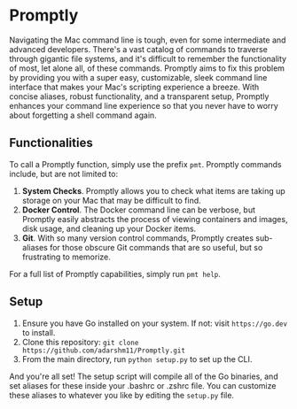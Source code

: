 # Promptly

Navigating the Mac command line is tough, even for some intermediate and advanced developers. There's a vast catalog of commands to traverse through gigantic file systems, and it's difficult to remember the functionality of most, let alone all, of these commands. Promptly aims to fix this problem by providing you with a super easy, customizable, sleek command line interface that makes your Mac's scripting experience a breeze. With concise aliases, robust functionality, and a transparent setup, Promptly enhances your command line experience so that you never have to worry about forgetting a shell command again.

## Functionalities

To call a Promptly function, simply use the prefix `pmt`. Promptly commands include, but are not limited to:
1. **System Checks**. Promptly allows you to check what items are taking up storage on your Mac that may be difficult to find.
2. **Docker Control**. The Docker command line can be verbose, but Promptly easily abstracts the process of viewing containers and images, disk usage, and cleaning up your Docker items.
3. **Git**. With so many version control commands, Promptly creates sub-aliases for those obscure Git commands that are so useful, but so frustrating to memorize.

For a full list of Promptly capabilities, simply run `pmt help`. 

## Setup
1. Ensure you have Go installed on your system. If not: visit `https://go.dev` to install.
2. Clone this repository: `git clone https://github.com/adarshm11/Promptly.git`
3. From the main directory, run `python setup.py` to set up the CLI.

And you're all set! The setup script will compile all of the Go binaries, and set aliases for these inside your .bashrc or .zshrc file. You can customize these aliases to whatever you like by editing the `setup.py` file.